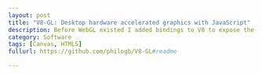 ```yaml
---
layout: post
title: "V8-GL: Desktop hardware accelerated graphics with JavaScript"
description: Before WebGL existed I added bindings to V8 to expose the OpenGL API in Chrome.
category: Software
tags: [Canvas, HTML5]
fullurl: https://github.com/philogb/V8-GL#readme

---
```




